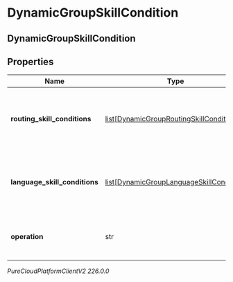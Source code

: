 # DynamicGroupSkillCondition

## DynamicGroupSkillCondition

## Properties

|Name | Type | Description | Notes|
|------------ | ------------- | ------------- | -------------|
| **routing_skill_conditions** | [list[DynamicGroupRoutingSkillCondition]](DynamicGroupRoutingSkillCondition) | Routing skill conditions that will be used for building the query | |
| **language_skill_conditions** | [list[DynamicGroupLanguageSkillCondition]](DynamicGroupLanguageSkillCondition) | Routing skill conditions that will be used for building the query | |
| **operation** | str | Operator that will be applied to the conditions | |



_PureCloudPlatformClientV2 226.0.0_
